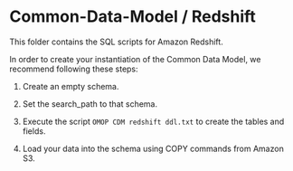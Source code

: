 Common-Data-Model / Redshift
=================

This folder contains the SQL scripts for Amazon Redshift. 

In order to create your instantiation of the Common Data Model, we recommend following these steps:

1. Create an empty schema.

2. Set the search_path to that schema.

3. Execute the script `OMOP CDM redshift ddl.txt` to create the tables and fields.

4. Load your data into the schema using COPY commands from Amazon S3.